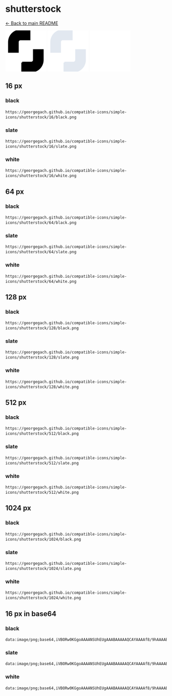 # shutterstock

[← Back to main README](../../README.md)


<img src="./128/black.png" width="128" alt="shutterstock black icon" />
<img src="./128/slate.png" width="128" alt="shutterstock slate icon" />
<img src="./128/white.png" width="128" alt="shutterstock white icon" />

## 16 px

### black
```
https://georgegach.github.io/compatible-icons/simple-icons/shutterstock/16/black.png
```

### slate
```
https://georgegach.github.io/compatible-icons/simple-icons/shutterstock/16/slate.png
```

### white
```
https://georgegach.github.io/compatible-icons/simple-icons/shutterstock/16/white.png
```

## 64 px

### black
```
https://georgegach.github.io/compatible-icons/simple-icons/shutterstock/64/black.png
```

### slate
```
https://georgegach.github.io/compatible-icons/simple-icons/shutterstock/64/slate.png
```

### white
```
https://georgegach.github.io/compatible-icons/simple-icons/shutterstock/64/white.png
```

## 128 px

### black
```
https://georgegach.github.io/compatible-icons/simple-icons/shutterstock/128/black.png
```

### slate
```
https://georgegach.github.io/compatible-icons/simple-icons/shutterstock/128/slate.png
```

### white
```
https://georgegach.github.io/compatible-icons/simple-icons/shutterstock/128/white.png
```

## 512 px

### black
```
https://georgegach.github.io/compatible-icons/simple-icons/shutterstock/512/black.png
```

### slate
```
https://georgegach.github.io/compatible-icons/simple-icons/shutterstock/512/slate.png
```

### white
```
https://georgegach.github.io/compatible-icons/simple-icons/shutterstock/512/white.png
```

## 1024 px

### black
```
https://georgegach.github.io/compatible-icons/simple-icons/shutterstock/1024/black.png
```

### slate
```
https://georgegach.github.io/compatible-icons/simple-icons/shutterstock/1024/slate.png
```

### white
```
https://georgegach.github.io/compatible-icons/simple-icons/shutterstock/1024/white.png
```

## 16 px in base64

### black
```
data:image/png;base64,iVBORw0KGgoAAAANSUhEUgAAABAAAAAQCAYAAAAf8/9hAAAABmJLR0QA/wD/AP+gvaeTAAAA00lEQVQ4jaXTMU5CQRAG4E+gEjXReARCY2xJ7OisuBS3sPIUNhRewQboMFpAQgGJFhoSHlqwwPryYH3hTyYz/+7Mv5PZDDtc4xkTLPAT2UACZyFplSvc2Mu+wkrwXTRxknopj1rw91EM7/iM+FtKaGTX7gfa/+2gUnCW4esYgVKopVO2aOAR1cBn6GwEhpiGOMO8QOAKN7gM/DXuoFOikz84egZlBOoKZnZoiA+4i/gFziP+nRJo4XbP3RJPB2qxXqCixVqhj9OUwCBXuMAYPesvBb++MzFB7nfuhgAAAABJRU5ErkJggg==
```

### slate
```
data:image/png;base64,iVBORw0KGgoAAAANSUhEUgAAABAAAAAQCAYAAAAf8/9hAAAABmJLR0QA/wD/AP+gvaeTAAABHUlEQVQ4jaWQvUoDURCFv9msUfAnrErQQFKJKMFWsLG1yjv4KvoWVvb2dhb6EgEbUQKLLiiaYg2Ju8ciye7GxGQ1p5k7c+/57swYA/l+ezNy4ithe6ANoEgiNWtbXp0JcgGCIFjpSHcm9kH285GZdSeZE0AnXjw3tCsYM8+SO4gnSs8YPAm1kwFkjzMAWsrU2kintW3vNk8HzvDLREYETpjHnALmkDv7SV+t4GNH4tKgAIDxWi2XGi6AmTWBFwBBRIG3MULEOo7qEt6g8pB0UC2XGv8dYe4d5AYY8bIpszP1w69LbD2/XwgdDfMI1gxWM8jPqQCMQ2QHaTpy96VY138aIeOWpPsFhWdTAZKKozldM/OBG6fnHFcqlRDgG3W1W2P6TM4pAAAAAElFTkSuQmCC
```

### white
```
data:image/png;base64,iVBORw0KGgoAAAANSUhEUgAAABAAAAAQCAYAAAAf8/9hAAAABmJLR0QA/wD/AP+gvaeTAAAA40lEQVQ4jaWQvUpDQRBGz8SLhX+g+AgiiNgKdnZW6X0e38LKp7AVfII0xk7RRhBU0CJiMB4LV1ll98ZLTjPzzc58zA4k1HX1TL1T3/zNkApNGl4CzoEtIAp945pBL8UjYLMy3EqT4kGWA9wCL5m+aXVRr7L/Pqv7/92gV6hNgNEsBp1oprd8oW4AJ8BcKj1GRP/b4BK4T/kEeCp4rAHbwGrS1z8bRES/094ZM9+gi8EihZtVj6geA3tZaQVYzvRrqwGwC+xU3t6B05ZZUAeW+VAv1IVpG8z/0WPgARgChxExAvgEeHNz4tMzBckAAAAASUVORK5CYII=
```

